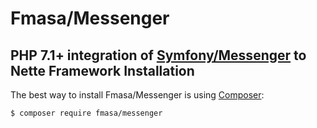 Fmasa/Messenger
======

PHP 7.1+ integration of [Symfony/Messenger](https://symfony.com/doc/current/messenger.html) to Nette Framework
Installation
------------

The best way to install Fmasa/Messenger is using  [Composer](http://getcomposer.org/):

```sh
$ composer require fmasa/messenger
```
